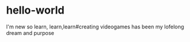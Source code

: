 # hello-world
I'm new so learn, learn,learn#creating videogames has been my lofelong dream and purpose
